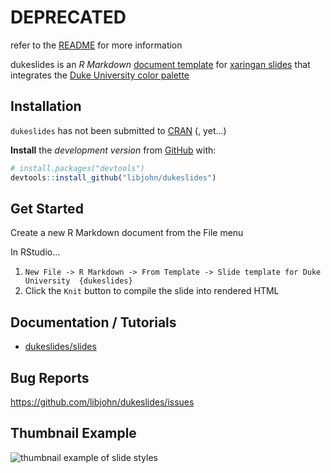 # DEPRECATED

refer to the [README](///libjohn/dukeslides#readme) for more information

dukeslides is an *R Markdown* [document template](https://rmarkdown.rstudio.com/developer_document_templates.html) for [xaringan slides](https://slides.yihui.name/xaringan/#1) that integrates the [Duke University color palette](https://styleguide.duke.edu/color-palette/)

## Installation

`dukeslides` has not been submitted to [CRAN](https://CRAN.R-project.org) (, yet...)

**Install** the *development version* from [GitHub](https://github.com/) with:

``` r
# install.packages("devtools")
devtools::install_github("libjohn/dukeslides")
```
## Get Started

Create a new R Markdown document from the File menu 

In RStudio...

1. `New File -> R Markdown -> From Template -> Slide template for Duke University  {dukeslides}`
2. Click the `Knit` button to compile the slide into rendered HTML

## Documentation / Tutorials

- [dukeslides/slides](https://johnlittle.info/dukeslides/slides/)


## Bug Reports

https://github.com/libjohn/dukeslides/issues


## Thumbnail Example

![thumbnail example of slide styles](docs/images/thumbs.png)

